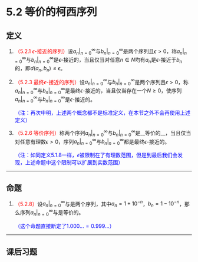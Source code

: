 # 5.2 等价的柯西序列

## 定义

1. <font color=red>（5.2.1 $\epsilon$-接近的序列）</font>设$a_n|^\infty_{n=0}$与$b_n|^\infty_{n=0}$是两个序列且$\epsilon>0$，称$a_n|^\infty_{n=0}$与$b_n|^\infty_{n=0}$是$\epsilon$-接近的，当且仅当对任意$n∈N$均有$a_n$是$\epsilon$-接近于$b_n$的，即$d(a_n,b_n)≤\epsilon$。

2. <font color=red>（5.2.3 最终$\epsilon$-接近的序列）</font>设$a_n|^\infty_{n=0}$与$b_n|^\infty_{n=0}$是两个序列且$\epsilon>0$，称$a_n|^\infty_{n=0}$与$b_n|^\infty_{n=0}$是最终$\epsilon$-接近的，当且仅当存在一个$N≥0$，使序列$a_n|^\infty_{n=0}$与$b_n|^\infty_{n=0}$是$\epsilon$-接近的。

   <font color=blue>（注：再次申明，上述两个概念都不是标准定义，在本节之外不会再使用上述定义）</font>

3. <font color=red>（5.2.6 等价序列）</font>称两个序列$a_n|^\infty_{n=0}$与$b_n|^\infty_{n=0}$是__等价的__，当且仅当对任意有理数$\epsilon>0$，序列$a_n|^\infty_{n=0}$与$b_n|^\infty_{n=0}$都是最终$\epsilon$-接近的。

   <font color=blue>（注：如同定义5.1.8一样，$\epsilon$被限制在了有理数范围，但是到最后我们会发现，上述命题中这个限制可以扩展到实数范围）</font>

---

## 命题

1. <font color=red>（5.2.8）</font>设$a_n|^\infty_{n=0}$与是两个序列，其中$a_n=1+10^{-n}$，$b_n=1-10^{-n}$，那么序列$a_n|^\infty_{n=0}$与是等价的。

   <font color=blue>（这个命题直接断定了$1.000...=0.999...$）</font>

---

## 课后习题